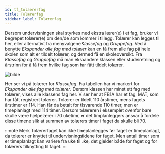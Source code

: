 ```yaml
---
id: tf_tolaererfag
title: Tolærerfag
sidebar_label: Tolærerfag
---
```


Dersom undervisningen skal styrkes med ekstra lærer(e) i et fag, bruker vi begrepet tolærer(e) om den/de som kommer i tillegg. Tolærer kan legges til her, eller alternativt fra menyvalgene _Klassefag_ og _Gruppefag_. Ved å benytte _Ekspander alle fag med tolærer_ kan en få frem alle fag på hele skolen som alt er tildelt tolærer, og dermed få en skoleoversikt. Fra _Klassefag_ og _Gruppefag_ må man ekspandere klassen eller studeiretning og årstrinn for å få frem hvilke fag som har fått tildelt tolærer.

![bilde](https://user-images.githubusercontent.com/80097133/146538359-70fdd5a6-e6a0-4bb8-aa3b-bf95fee4c7b7.png)

Her ser vi på tolærer for _Klassefag_.
Fra tabellen har vi markert for _Ekspander alle fag med tolærer_. Dersom klassen har minst ett fag med tolærer, vises alle klassens fag her. Vi ser her at FB1A har et fag, MAT, som har fått registrert tolærer. Tolærer er tildelt 110 årstimer, mens fagets årstimer er 114. Han får da betalt for tilsvarende 110 timer, men er timeplanlagt med 114 timer. Dersom tolæreren i eksemplet ovenfor bare skulle være hjelpelærer i 70 uketimr, er det timplanleggers ansvar å fordele disse timene slik at summen av tolærers timer i faget da skulle bli 70.

:::note Merk
Tolærerfaget kan ikke timeplanlegges før faget er timeplanlagt, da tolærer er knyttet til undervisningstidene for faget. Men antall timer som er timeplanlagt kan variere fra uke til uke, det gjelder både for faget og for tolærers tilknytting til faget.
:::
